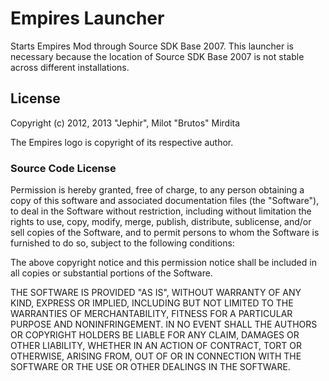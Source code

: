 # Empires Launcher

Starts Empires Mod through Source SDK Base 2007. This launcher is necessary because the location of Source SDK Base 2007 is not stable across different installations.

## License

Copyright (c) 2012, 2013 "Jephir", Milot "Brutos" Mirdita

The Empires logo is copyright of its respective author.

### Source Code License

Permission is hereby granted, free of charge, to any person obtaining a copy of this software and associated documentation files (the "Software"), to deal in the Software without restriction, including without limitation the rights to use, copy, modify, merge, publish, distribute, sublicense, and/or sell copies of the Software, and to permit persons to whom the Software is furnished to do so, subject to the following conditions:

The above copyright notice and this permission notice shall be included in all copies or substantial portions of the Software.

THE SOFTWARE IS PROVIDED "AS IS", WITHOUT WARRANTY OF ANY KIND, EXPRESS OR IMPLIED, INCLUDING BUT NOT LIMITED TO THE WARRANTIES OF MERCHANTABILITY, FITNESS FOR A PARTICULAR PURPOSE AND NONINFRINGEMENT. IN NO EVENT SHALL THE AUTHORS OR COPYRIGHT HOLDERS BE LIABLE FOR ANY CLAIM, DAMAGES OR OTHER LIABILITY, WHETHER IN AN ACTION OF CONTRACT, TORT OR OTHERWISE, ARISING FROM, OUT OF OR IN CONNECTION WITH THE SOFTWARE OR THE USE OR OTHER DEALINGS IN THE SOFTWARE.